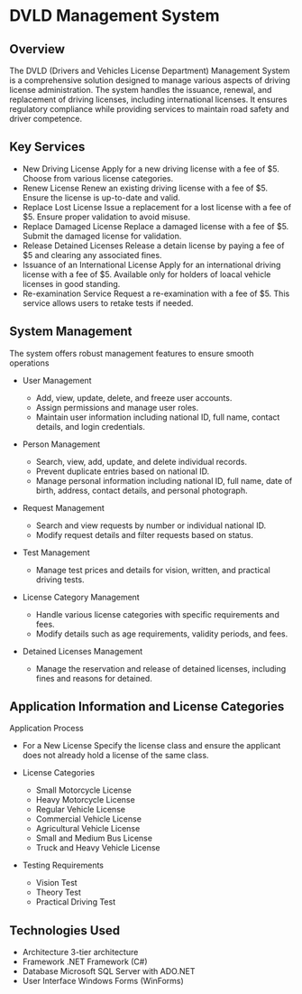 # DVLD Management System

Overview
--------

The DVLD (Drivers and Vehicles License Department) Management System is a comprehensive solution designed to manage various aspects of driving license administration. The system handles the issuance, renewal, and replacement of driving licenses, including international licenses. It ensures regulatory compliance while providing services to maintain road safety and driver competence.

## Key Services

-   New Driving License Apply for a new driving license with a fee of $5. Choose from various license categories.
-   Renew License Renew an existing driving license with a fee of $5. Ensure the license is up-to-date and valid.
-   Replace Lost License Issue a replacement for a lost license with a fee of $5. Ensure proper validation to avoid misuse.
-   Replace Damaged License Replace a damaged license with a fee of $5. Submit the damaged license for validation.
-   Release Detained Licenses Release a detain license by paying a fee of $5 and clearing any associated fines.
-   Issuance of an International License Apply for an international driving license with a fee of $5. Available only for holders of loacal vehicle licenses in good standing.
-   Re-examination Service Request a re-examination with a fee of $5. This service allows users to retake tests if needed.

## System Management

The system offers robust management features to ensure smooth operations

-   User Management

    -   Add, view, update, delete, and freeze user accounts.
    -   Assign permissions and manage user roles.
    -   Maintain user information including national ID, full name, contact details, and login credentials.
-   Person Management

    -   Search, view, add, update, and delete individual records.
    -   Prevent duplicate entries based on national ID.
    -   Manage personal information including national ID, full name, date of birth, address, contact details, and personal photograph.
-   Request Management

    -   Search and view requests by number or individual national ID.
    -   Modify request details and filter requests based on status.
-   Test Management

    -   Manage test prices and details for vision, written, and practical driving tests.
-   License Category Management

    -   Handle various license categories with specific requirements and fees.
    -   Modify details such as age requirements, validity periods, and fees.
-   Detained Licenses Management

    -   Manage the reservation and release of detained licenses, including fines and reasons for detained.

## Application Information and License Categories

Application Process

-   For a New License Specify the license class and ensure the applicant does not already hold a license of the same class.
-   License Categories
    -   Small Motorcycle License
    -   Heavy Motorcycle License
    -   Regular Vehicle License
    -   Commercial Vehicle License
    -   Agricultural Vehicle License
    -   Small and Medium Bus License
    -   Truck and Heavy Vehicle License

-   Testing Requirements
    -   Vision Test
    -   Theory Test
    -   Practical Driving Test

## Technologies Used
- Architecture 3-tier architecture
- Framework .NET Framework (C#)
- Database Microsoft SQL Server with ADO.NET
- User Interface Windows Forms (WinForms)
